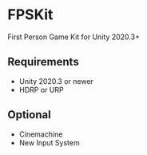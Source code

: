 # FPSKit
First Person Game Kit for Unity 2020.3+

## Requirements

* Unity 2020.3 or newer
* HDRP or URP

## Optional
* Cinemachine
* New Input System


